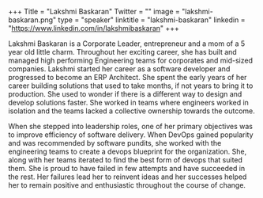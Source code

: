 +++
Title = "Lakshmi Baskaran"
Twitter = ""
image = "lakshmi-baskaran.png"
type = "speaker"
linktitle = "lakshmi-baskaran"
linkedin = "https://www.linkedin.com/in/lakshmibaskaran"
+++

Lakshmi Baskaran is a Corporate Leader, entrepreneur and a mom of a 5 year old little charm. Throughout her exciting career, she has built and managed high performing Engineering  teams for corporates and mid-sized companies. Lakshmi started her career as a software developer and progressed to become an ERP Architect. She spent the early years of her career building solutions that used to take months, if not years to bring it to production. She used to wonder if there is a different way to design and develop solutions faster. She worked in teams where engineers worked in isolation and the teams lacked a collective ownership towards the outcome. 

When she stepped into leadership roles, one of her primary objectives was to improve efficiency of software delivery. When DevOps gained popularity and was recommended by software pundits, she worked with the engineering teams to create a devops blueprint for the organization. She, along with her teams iterated to find the best form of devops that suited them. She is proud to have failed in few attempts and have succeeded in the rest. Her failures lead her to reinvent ideas and her successes helped her to remain positive and enthusiastic throughout the course of change. 
